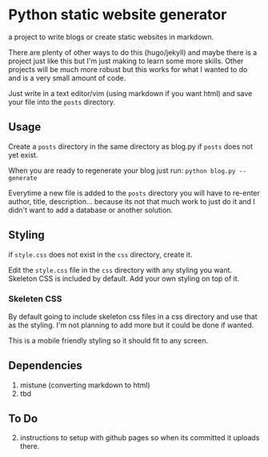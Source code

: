 # Python static website generator 

a project to write blogs or create static websites in markdown.

There are plenty of other ways to do this (hugo/jekyll) and maybe there is a project just like this but I'm just making to learn some more skills. Other projects will be much more robust but this works for what I wanted to do and is a very small amount of code.

Just write in a text editor/vim (using markdown if you want html) and save your file into the `posts` directory.

## Usage
Create a `posts` directory in the same directory as blog.py if `posts` does not yet exist.

When you are ready to regenerate your blog just run:
`python blog.py --generate`

Everytime a new file is added to the `posts` directory you will have to re-enter author, title, description... because its not that much work to just do it and I didn't want to add a database or another solution.

## Styling
if `style.css` does not exist in the `css` directory, create it.

Edit the `style.css` file in the `css` directory with any styling you want. Skeleton CSS is included by default. Add your own styling on top of it.


### Skeleten CSS
By default going to include skeleton css files in a css directory and use that as the styling. I'm not planning to add more but it could be done if wanted.

This is a mobile friendly styling so it should fit to any screen.

## Dependencies
1. mistune (converting markdown to html)
2. tbd


## To Do
2. instructions to setup with github pages so when its committed it uploads there.
